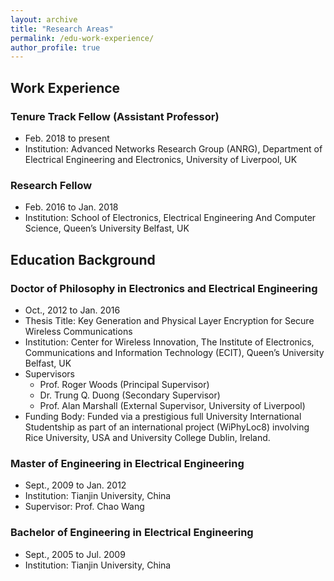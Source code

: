 ```yaml
---
layout: archive
title: "Research Areas"
permalink: /edu-work-experience/
author_profile: true
---
```


## Work Experience
### Tenure Track Fellow (Assistant Professor)
* Feb. 2018 to present
* Institution: Advanced Networks Research Group (ANRG), Department of Electrical Engineering and Electronics, University of Liverpool, UK

### Research Fellow
* Feb. 2016 to Jan. 2018
* Institution: School of Electronics, Electrical Engineering And Computer Science, Queen’s University Belfast, UK

## Education Background
### Doctor of Philosophy in Electronics and Electrical Engineering
* Oct., 2012 to Jan. 2016
* Thesis Title: Key Generation and Physical Layer Encryption for Secure Wireless Communications
* Institution: Center for Wireless Innovation, The Institute of Electronics, Communications and Information Technology (ECIT), Queen’s University Belfast, UK
* Supervisors
  * Prof. Roger Woods (Principal Supervisor)
  * Dr. Trung Q. Duong (Secondary Supervisor)
  * Prof. Alan Marshall (External Supervisor, University of Liverpool)
* Funding Body: Funded via a prestigious full University International Studentship as part of an international project (WiPhyLoc8) involving Rice University, USA and University College Dublin, Ireland.

### Master of Engineering in Electrical Engineering
* Sept., 2009 to Jan. 2012
* Institution: Tianjin University, China
* Supervisor: Prof. Chao Wang

### Bachelor of Engineering in Electrical Engineering
* Sept., 2005 to Jul. 2009
* Institution: Tianjin University, China
